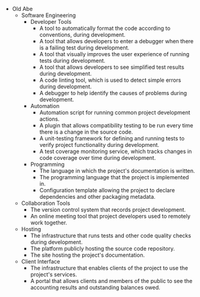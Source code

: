* Old Abe
    * Software Engineering
        * Developer Tools
            * A tool to automatically format the code according to conventions, during development.
            * A tool that allows developers to enter a debugger when there is a failing test during development.
            * A tool that visually improves the user experience of running tests during development.
            * A tool that allows developers to see simplified test results during development.
            * A code linting tool, which is used to detect simple errors during development.
            * A debugger to help identify the causes of problems during development.
        * Automation
            * Automation script for running common project development actions.
            * A plugin that allows compatibility testing to be run every time there is a change in the source code.
            * A unit-testing framework for defining and running tests to verify project functionality during development.
            * A test coverage monitoring service, which tracks changes in code coverage over time during development.
        * Programming
            * The language in which the project's documentation is written.
            * The programming language that the project is implemented in.
            * Configuration template allowing the project to declare dependencies and other packaging metadata.
    * Collaboration Tools
        * The version control system that records project development.
        * An online meeting tool that project developers used to remotely work together.
    * Hosting
        * The infrastructure that runs tests and other code quality checks during development.
        * The platform publicly hosting the source code repository.
        * The site hosting the project's documentation.
    * Client Interface
        * The infrastructure that enables clients of the project to use the project's services.
        * A portal that allows clients and members of the public to see the accounting results and outstanding balances owed.
